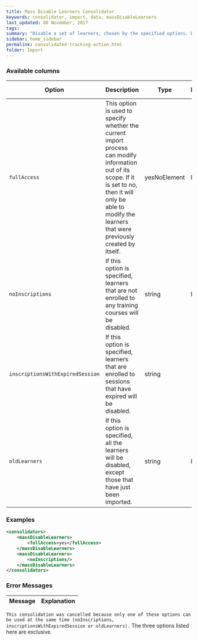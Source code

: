 ```yaml
---
title: Mass Disable Learners Consolidator
keywords: consolidator, import, data, massDisableLearners
last_updated: 08 November, 2017
tags:
summary: "Disable a set of learners, chosen by the specified options. Whereas other consolidators can only appear once, this consolidator can be specified twice. The three options noInscriptions, inscriptionsWithExpiredSession and oldLearners are exclusive, however you can combine one of them with fullAccess."
sidebar: home_sidebar
permalink: consolidated-tracking-action.html
folder: Import
---
```



### Available columns

Option | Description | Type | Mandatory | Default value
--- | --- | --- | --- | ---
`fullAccess` |	This option is used to specify whether the current import process can modify information out of its scope. If it is set to no, then it will only be able to modify the learners that were previously created by itself. | yesNoElement | No | No
`noInscriptions` |	If this option is specified, learners that are not enrolled to any training courses will be disabled.| string | No	
`inscriptionsWithExpiredSession` |	If this option is specified, learners that are enrolled to sessions that have expired will be disabled.| string | |No	
`oldLearners`| If this option is specified, all the learners will be disabled, except those that have just been imported.| string |	No	


### Examples

```xml 
<consolidators>
	<massDisableLearners>
		<fullAccess>yes</fullAccess>
	</massDisableLearners>
	<massDisableLearners>
		<noInscriptions/>
	</massDisableLearners>
</consolidators>
```

### Error Messages

Message | Explanation
---- | ----
`This consolidation was cancelled because only one of these options can be used at the same time (noInscriptions, inscriptionsWithExpiredSession or oldLearners).`	The three options listed here are exclusive.